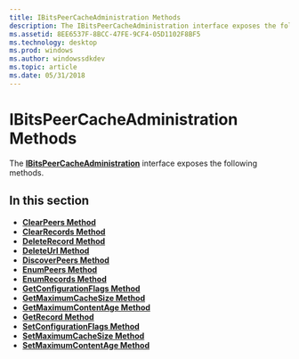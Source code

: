 ```yaml
---
title: IBitsPeerCacheAdministration Methods
description: The IBitsPeerCacheAdministration interface exposes the following methods.
ms.assetid: 8EE6537F-8BCC-47FE-9CF4-05D1102F8BF5
ms.technology: desktop
ms.prod: windows
ms.author: windowssdkdev
ms.topic: article
ms.date: 05/31/2018
---
```


# IBitsPeerCacheAdministration Methods

The [**IBitsPeerCacheAdministration**](/windows/desktop/api/Bits3_0/nn-bits3_0-ibitspeercacheadministration) interface exposes the following methods.

## In this section

-   [**ClearPeers Method**](/windows/desktop/api/Bits3_0/nf-bits3_0-ibitspeercacheadministration-clearpeers)
-   [**ClearRecords Method**](/windows/desktop/api/Bits3_0/nf-bits3_0-ibitspeercacheadministration-clearrecords)
-   [**DeleteRecord Method**](/windows/desktop/api/Bits3_0/nf-bits3_0-ibitspeercacheadministration-deleterecord)
-   [**DeleteUrl Method**](/windows/desktop/api/Bits3_0/nf-bits3_0-ibitspeercacheadministration-deleteurl)
-   [**DiscoverPeers Method**](/windows/desktop/api/Bits3_0/nf-bits3_0-ibitspeercacheadministration-discoverpeers)
-   [**EnumPeers Method**](/windows/desktop/api/Bits3_0/nf-bits3_0-ibitspeercacheadministration-enumpeers)
-   [**EnumRecords Method**](/windows/desktop/api/Bits3_0/nf-bits3_0-ibitspeercacheadministration-enumrecords)
-   [**GetConfigurationFlags Method**](/windows/desktop/api/Bits3_0/nf-bits3_0-ibitspeercacheadministration-getconfigurationflags)
-   [**GetMaximumCacheSize Method**](/windows/desktop/api/Bits3_0/nf-bits3_0-ibitspeercacheadministration-getmaximumcachesize)
-   [**GetMaximumContentAge Method**](/windows/desktop/api/Bits3_0/nf-bits3_0-ibitspeercacheadministration-getmaximumcontentage)
-   [**GetRecord Method**](/windows/desktop/api/Bits3_0/nf-bits3_0-ibitspeercacheadministration-getrecord)
-   [**SetConfigurationFlags Method**](/windows/desktop/api/Bits3_0/nf-bits3_0-ibitspeercacheadministration-setconfigurationflags)
-   [**SetMaximumCacheSize Method**](/windows/desktop/api/Bits3_0/nf-bits3_0-ibitspeercacheadministration-setmaximumcachesize)
-   [**SetMaximumContentAge Method**](/windows/desktop/api/Bits3_0/nf-bits3_0-ibitspeercacheadministration-setmaximumcontentage)

 

 




